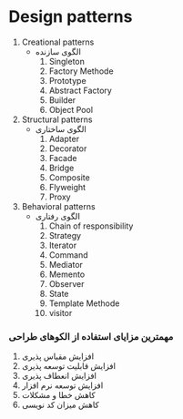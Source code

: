 # Design patterns
1. Creational patterns 
   * الگوی سازنده
      1. Singleton
     2. Factory Methode
     3. Prototype
     4. Abstract Factory
     5. Builder
     6. Object Pool
2. Structural patterns
    * الگوی ساختاری
      1. Adapter
      2. Decorator
      3. Facade
      4. Bridge
      5. Composite
      6. Flyweight
      7. Proxy
3. Behavioral patterns
    * الگوی رفتاری
      1. Chain of responsibility
      2. Strategy
      3. Iterator
      4. Command
      5. Mediator
      6. Memento
      7. Observer
      8. State
      9. Template Methode
      10. visitor
###   مهمترین مزایای استفاده از الکوهای طراحی
1. افزایش مقیاس پذیری
2. افزایش قابلیت توسعه پذیری
3. افزایش انعطاف پذیری
4. افزایش توسعه نرم افزار
5. کاهش خطا و مشکلات
6. کاهش میزان کد نویسی

      